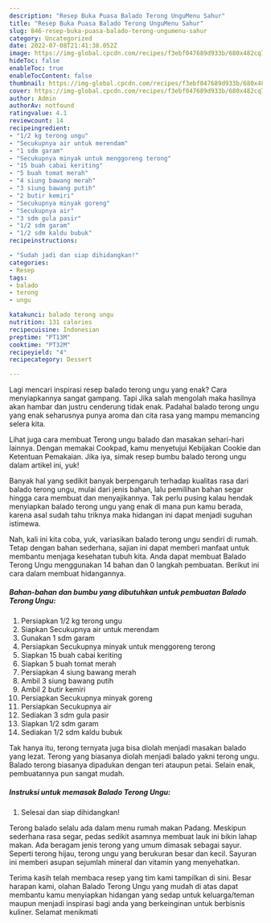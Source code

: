 ```yaml
---
description: "Resep Buka Puasa Balado Terong UnguMenu Sahur"
title: "Resep Buka Puasa Balado Terong UnguMenu Sahur"
slug: 846-resep-buka-puasa-balado-terong-ungumenu-sahur
category: Uncategorized
date: 2022-07-08T21:41:38.052Z
image: https://img-global.cpcdn.com/recipes/f3ebf047689d933b/680x482cq70/balado-terong-ungu-foto-resep-utama.jpg
hideToc: false
enableToc: true
enableTocContent: false
thumbnail: https://img-global.cpcdn.com/recipes/f3ebf047689d933b/680x482cq70/balado-terong-ungu-foto-resep-utama.jpg
cover: https://img-global.cpcdn.com/recipes/f3ebf047689d933b/680x482cq70/balado-terong-ungu-foto-resep-utama.jpg
author: Admin
authorAv: notfound
ratingvalue: 4.1
reviewcount: 14
recipeingredient:
- "1/2 kg terong ungu"
- "Secukupnya air untuk merendam"
- "1 sdm garam"
- "Secukupnya minyak untuk menggoreng terong"
- "15 buah cabai keriting"
- "5 buah tomat merah"
- "4 siung bawang merah"
- "3 siung bawang putih"
- "2 butir kemiri"
- "Secukupnya minyak goreng"
- "Secukupnya air"
- "3 sdm gula pasir"
- "1/2 sdm garam"
- "1/2 sdm kaldu bubuk"
recipeinstructions:

- "Sudah jadi dan siap dihidangkan!"
categories:
- Resep
tags:
- balado
- terong
- ungu

katakunci: balado terong ungu 
nutrition: 131 calories
recipecuisine: Indonesian
preptime: "PT13M"
cooktime: "PT32M"
recipeyield: "4"
recipecategory: Dessert

---
```



Lagi mencari inspirasi resep balado terong ungu yang enak? Cara menyiapkannya sangat gampang. Tapi Jika salah mengolah maka hasilnya akan hambar dan justru cenderung tidak enak. Padahal balado terong ungu yang enak seharusnya punya aroma dan cita rasa yang mampu memancing selera kita.


Lihat juga cara membuat Terong ungu balado dan masakan sehari-hari lainnya. Dengan memakai Cookpad, kamu menyetujui Kebijakan Cookie dan Ketentuan Pemakaian. Jika iya, simak resep bumbu balado terong ungu dalam artikel ini, yuk!

Banyak hal yang sedikit banyak berpengaruh terhadap kualitas rasa dari balado terong ungu, mulai dari jenis bahan, lalu pemilihan bahan segar hingga cara membuat dan menyajikannya. Tak perlu pusing kalau hendak menyiapkan balado terong ungu yang enak di mana pun kamu berada, karena asal sudah tahu triknya maka hidangan ini dapat menjadi suguhan istimewa.


Nah, kali ini kita coba, yuk, variasikan balado terong ungu sendiri di rumah. Tetap dengan bahan sederhana, sajian ini dapat memberi manfaat untuk membantu menjaga kesehatan tubuh kita. Anda dapat membuat Balado Terong Ungu menggunakan 14 bahan dan 0 langkah pembuatan. Berikut ini cara dalam membuat hidangannya.

<!--inarticleads1-->

##### Bahan-bahan dan bumbu yang dibutuhkan untuk pembuatan Balado Terong Ungu:

1. Persiapkan 1/2 kg terong ungu
1. Siapkan Secukupnya air untuk merendam
1. Gunakan 1 sdm garam
1. Persiapkan Secukupnya minyak untuk menggoreng terong
1. Siapkan 15 buah cabai keriting
1. Siapkan 5 buah tomat merah
1. Persiapkan 4 siung bawang merah
1. Ambil 3 siung bawang putih
1. Ambil 2 butir kemiri
1. Persiapkan Secukupnya minyak goreng
1. Persiapkan Secukupnya air
1. Sediakan 3 sdm gula pasir
1. Siapkan 1/2 sdm garam
1. Sediakan 1/2 sdm kaldu bubuk


Tak hanya itu, terong ternyata juga bisa diolah menjadi masakan balado yang lezat. Terong yang biasanya diolah menjadi balado yakni terong ungu. Balado terong biasanya dipadukan dengan teri ataupun petai. Selain enak, pembuatannya pun sangat mudah. 

<!--inarticleads2-->

##### Instruksi untuk memasak Balado Terong Ungu:


1. Selesai dan siap dihidangkan!

Terong balado selalu ada dalam menu rumah makan Padang. Meskipun sederhana rasa segar, pedas sedikit asamnya membuat lauk ini bikin lahap makan. Ada beragam jenis terong yang umum dimasak sebagai sayur. Seperti terong hijau, terong ungu yang berukuran besar dan kecil. Sayuran ini memberi asupan sejumlah mineral dan vitamin yang menyehatkan. 

Terima kasih telah membaca resep yang tim kami tampilkan di sini. Besar harapan kami, olahan Balado Terong Ungu yang mudah di atas dapat membantu kamu menyiapkan hidangan yang sedap untuk keluarga/teman maupun menjadi inspirasi bagi anda yang berkeinginan untuk berbisnis kuliner. Selamat menikmati
